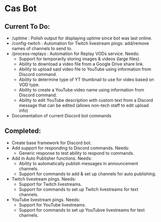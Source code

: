 # Cas Bot

## Current To Do:

- /uptime : Polish output for displaying uptime since bot was last online.
- /config-twitch : Automation for Twitch livestream pings: add/remove names of channels to send to.
- /process-replays : Automation for Replay VODs service. Needs:
  - Support for temporarily storing images & videos (large files).
  - Ability to download a video file from a Google Drive share link.
  - Ability to upload said video file to YouTube using information from Discord command.
  - Ability to determine type of YT thumbnail to use for video based on VOD type.
  - Ability to create a YouTube video name using information from Discord command.
  - Ability to edit YouTube description with custom text from a Discord message that can be edited (allows non-tech staff to edit upload info)
- Documentation of current Discord bot commands

## Completed:
- Create base framework for Discord bot.
- Add support for responding to Discord commands. Needs:
  - Generic response to test ability to respond to commands.
- Add in Auto Publisher functions. Needs:
  - Ability to automatically publish messages in announcement channels.
  - Support for commands to add & set up channels for auto publishing.
- Twitch livestream pings. Needs:
  - Support for Twitch livestreams.
  - Support for commands to set up Twitch livestreams for text channels.
- YouTube livestream pings. Needs:
  - Support for YouTube livestreams.
  - Support for commands to set up YouTubve livestreams for text channels.

